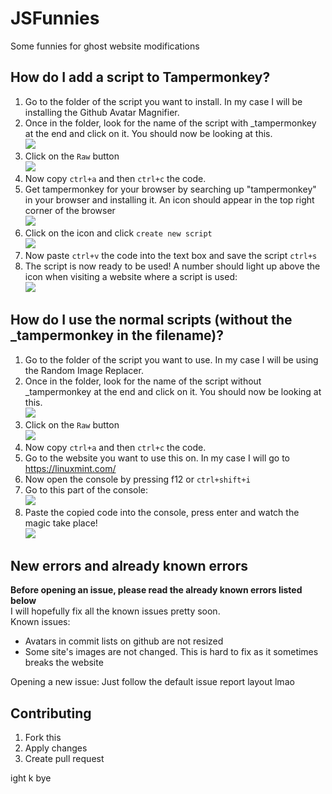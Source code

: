 # JSFunnies
Some funnies for ghost website modifications


## How do I add a script to Tampermonkey?
1. Go to the folder of the script you want to install. In my case I will be installing the Github Avatar Magnifier.
2. Once in the folder, look for the name of the script with _tampermonkey at the end and click on it. You should now be looking at this.<br>
<img src="https://i.imgur.com/NAyLJrA.png"><br>
3. Click on the `Raw` button<br>
<img src="https://i.imgur.com/kQdTbW6.png"><br>
4. Now copy `ctrl+a` and then `ctrl+c` the code.
5. Get tampermonkey for your browser by searching up "tampermonkey" in your browser and installing it. An icon should appear in the top right corner of the browser<br><img src="https://i.imgur.com/mmTYh9s.png"><br>
6. Click on the icon and click `create new script` <br><img src="https://i.imgur.com/4Mc4Ome.png"><br>
7. Now paste `ctrl+v` the code into the text box and save the script `ctrl+s`
8. The script is now ready to be used! A number should light up above the icon when visiting a website where a script is used: <br><img src="https://i.imgur.com/n2zCl44.png">


## How do I use the normal scripts (without the _tampermonkey in the filename)?
1. Go to the folder of the script you want to use. In my case I will be using the Random Image Replacer.
2. Once in the folder, look for the name of the script without _tampermonkey at the end and click on it. You should now be looking at this.<br>
<img src="https://i.imgur.com/Pq1Js3j.png"><br>
3. Click on the `Raw` button<br>
<img src="https://i.imgur.com/kQdTbW6.png"><br>
4. Now copy `ctrl+a` and then `ctrl+c` the code.
5. Go to the website you want to use this on. In my case I will go to https://linuxmint.com/ 
6. Now open the console by pressing f12 or `ctrl+shift+i`
7. Go to this part of the console: <br><img src="https://i.imgur.com/bE0PDLc.png"><br>
8. Paste the copied code into the console, press enter and watch the magic take place! <br><img src="https://i.imgur.com/ubhiBry.png">

## New errors and already known errors
**Before opening an issue, please read the already known errors listed below**<br>
I will hopefully fix all the known issues pretty soon.<br>
Known issues:
 - Avatars in commit lists on github are not resized
 - Some site's images are not changed. This is hard to fix as it sometimes breaks the website

 Opening a new issue:
 Just follow the default issue report layout lmao

 ## Contributing
 1. Fork this
 2. Apply changes
 3. Create pull request

 ight k bye